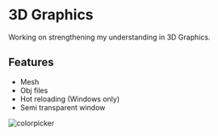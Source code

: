 
# 3D Graphics

Working on strengthening my understanding in 3D Graphics.

## Features

- Mesh
- Obj files
- Hot reloading (Windows only)
- Semi transparent window

![colorpicker](https://github.com/user-attachments/assets/76531869-d169-4175-ba31-fc842a8824f2)
